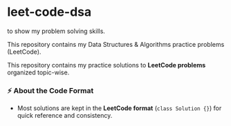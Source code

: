 # leet-code-dsa
to show my problem solving skills.

This repository contains my Data Structures & Algorithms practice problems (LeetCode).

This repository contains my practice solutions to **LeetCode problems** organized topic-wise.  

### ⚡ About the Code Format
- Most solutions are kept in the **LeetCode format** (`class Solution {}`) for quick reference and consistency. 
